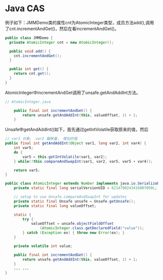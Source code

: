 # Java CAS

例子如下：JMMDemo类的属性cnt为AtomicInteger类型，成员方法add(),调用了cnt.incrementAndGet()，然后在看incrementAndGet()。
```java
public class JMMDemo {
  private AtomicInteger cnt = new AtomicInteger();

  public void add() {
    cnt.incrementAndGet();
  }

  public int get() {
    return cnt.get();
  }
}
```
AtomicInteger中incrementAndGet调用了unsafe.getAndAddInt方法。
```java
// AtomicInteger.java

    public final int incrementAndGet() {
        return unsafe.getAndAddInt(this, valueOffset, 1) + 1;
    }
```

Unsafe中getAndAddInt()如下，首先通过getIntVolatile获取原来的值，然后

```java
// var1 对象， var2 偏移量， 增加的值
public final int getAndAddInt(Object var1, long var2, int var4) {
    int var5;
    do {
        var5 = this.getIntVolatile(var1, var2);
    } while(!this.compareAndSwapInt(var1, var2, var5, var5 + var4));

    return var5;
}
```

```java
public class AtomicInteger extends Number implements java.io.Serializable {
    private static final long serialVersionUID = 6214790243416807050L;

    // setup to use Unsafe.compareAndSwapInt for updates
    private static final Unsafe unsafe = Unsafe.getUnsafe();
    private static final long valueOffset;

    static {
        try {
            valueOffset = unsafe.objectFieldOffset
                (AtomicInteger.class.getDeclaredField("value"));
        } catch (Exception ex) { throw new Error(ex); }
    }

    private volatile int value;

    public final int incrementAndGet() {
        return unsafe.getAndAddInt(this, valueOffset, 1) + 1;
    }
    ... ...
}
```



